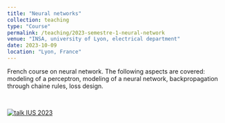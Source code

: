 ```yaml
---
title: "Neural networks"
collection: teaching
type: "Course"
permalink: /teaching/2023-semestre-1-neural-network
venue: "INSA, university of Lyon, electrical department"
date: 2023-10-09
location: "Lyon, France"
---
```


French course on neural network. The following aspects are covered: modeling of a perceptron, modeling of a neural network, backpropagation through chaine rules, loss design.

<br>

[![talk IUS 2023](https://olivier-bernard-creatis.github.io//images//teaching_neural_network_2023.png)](https://olivier-bernard-creatis.github.io//files//teaching_neural_network_2023.pdf)




